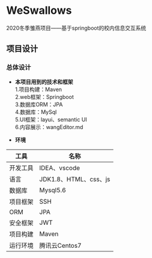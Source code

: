 # WeSwallows
2020冬季雏燕项目——基于springboot的校内信息交互系统

## 项目设计

### 总体设计

- **本项目用到的技术和框架**<br>
1.项目构建：Maven<br>
2.web框架：Springboot<br>
3.数据库ORM：JPA<br>
4.数据库：MySql<br>
5.UI框架：layui、semantic UI<br>
6.内容展示：wangEditor.md<br>


- **环境**

|  工具 | 名称 
| ------------ | ------------
| 开发工具  | IDEA、vscode
|  语言 | JDK1.8、HTML、css、js 
| 数据库  | Mysql5.6 
| 项目框架  | SSH
| ORM  | JPA 
| 安全框架  | JWT
| 项目构建  | Maven 
| 运行环境  | 腾讯云Centos7 
